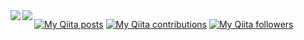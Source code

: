 <a href="https://github.com/anuraghazra/github-readme-stats">
  <img align="left" src="https://github-readme-stats.vercel.app/api?username=YamaTatsu10969&count_private=true&show_icons=true&theme=dracula" />
</a>
<a href="https://github.com/anuraghazra/github-readme-stats">
  <img align="left" src="https://github-readme-stats.vercel.app/api/top-langs/?username=YamaTatsu10969&hide=html,css&theme=dracula" />
</a>



[![My Qiita posts](https://qiita-badge.apiapi.app/s/yamatatsu10969/posts.svg)](http://qiita.com/yamatatsu10969)
[![My Qiita contributions](https://qiita-badge.apiapi.app/s/yamatatsu10969/contributions.svg)](http://qiita.com/yamatatsu10969)
[![My Qiita followers](https://qiita-badge.apiapi.app/s/yamatatsu10969/followers.svg)](http://qiita.com/yamatatsu10969)

<!--
**YamaTatsu10969/YamaTatsu10969** is a ✨ _special_ ✨ repository because its `README.md` (this file) appears on your GitHub profile.

Here are some ideas to get you started:

- 🔭 I’m currently working on ...
- 🌱 I’m currently learning ...
- 👯 I’m looking to collaborate on ...
- 🤔 I’m looking for help with ...
- 💬 Ask me about ...
- 📫 How to reach me: ...
- 😄 Pronouns: ...
- ⚡ Fun fact: ...
-->
